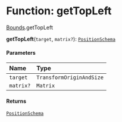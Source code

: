 # Function: getTopLeft

[Bounds](/en/auto-docs/playground-react/modules/Bounds.md).getTopLeft

**getTopLeft**(`target`, `matrix?`): [`PositionSchema`](/en/auto-docs/playground-react/interfaces/PositionSchema.md)

#### Parameters

| Name | Type |
| :------ | :------ |
| `target` | `TransformOriginAndSize` |
| `matrix?` | `Matrix` |

#### Returns

[`PositionSchema`](/en/auto-docs/playground-react/interfaces/PositionSchema.md)
